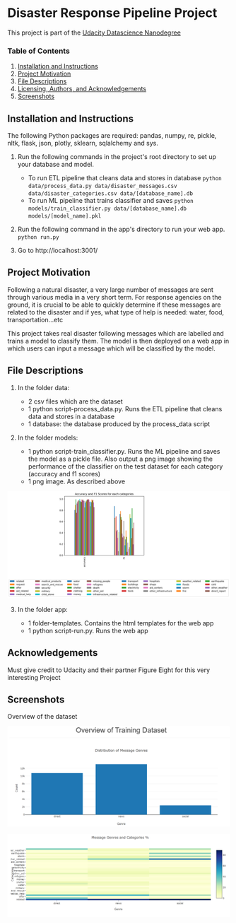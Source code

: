 # Disaster Response Pipeline Project
This project is part of the [Udacity Datascience Nanodegree](https://www.udacity.com/course/data-scientist-nanodegree--nd025)

### Table of Contents

1. [Installation and Instructions](#installation)
2. [Project Motivation](#motivation)
3. [File Descriptions](#files)
4. [Licensing, Authors, and Acknowledgements](#licensing)
5. [Screenshots](#screenshots)

## Installation and Instructions <a name="installation"></a>

The following Python packages are required: pandas, numpy, re, pickle, nltk, flask, json, plotly, sklearn, sqlalchemy and sys.

1. Run the following commands in the project's root directory to set up your database and model.

    - To run ETL pipeline that cleans data and stores in database
        `python data/process_data.py data/disaster_messages.csv data/disaster_categories.csv data/[database_name].db`
    - To run ML pipeline that trains classifier and saves
        `python models/train_classifier.py data/[database_name].db models/[model_name].pkl`

2. Run the following command in the app's directory to run your web app.
    `python run.py`

3. Go to http://localhost:3001/

## Project Motivation<a name="motivation"></a>

Following a natural disaster, a very large number of messages are sent through various media in a very short term.
For response agencies on the ground, it is crucial to be able to quickly determine if these messages are related to the disaster and if yes, what type of help is needed: water, food, transportation...etc

This project takes real disaster following messages which are labelled and trains a model to classify them.
The model is then deployed on a web app in which users can input a message which will be classified by the model.

## File Descriptions <a name="files"></a>

1. In the folder data:

    - 2 csv files which are the dataset
    - 1 python script-process_data.py. Runs the ETL pipeline that cleans data and stores in a database
    - 1 database: the database produced by the process_data script


2. In the folder models:

    - 1 python script-train_classifier.py. Runs the ML pipeline and saves the model as a pickle file. Also output a png image showing the performance of the classifier on the test dataset for each category (accuracy and f1 scores)
    - 1 png image. As described above

![](models/results.png)


3. In the folder app:

    - 1 folder-templates. Contains the html templates for the web app
    - 1 python script-run.py. Runs the web app

## Acknowledgements<a name="licensing"></a>

Must give credit to Udacity and their partner Figure Eight for this very interesting Project

## Screenshots<a name="screenshots"></a>

Overview of the dataset

![](screenshots/Overview_dataset1.png)

![](screenshots/Overview_dataset2.png)

